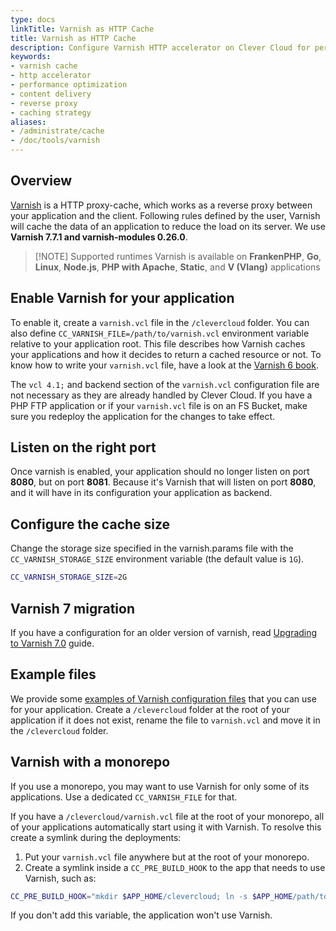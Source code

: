 ```yaml
---
type: docs
linkTitle: Varnish as HTTP Cache
title: Varnish as HTTP Cache
description: Configure Varnish HTTP accelerator on Clever Cloud for performance optimization, content delivery, and traffic management
keywords:
- varnish cache
- http accelerator
- performance optimization
- content delivery
- reverse proxy
- caching strategy
aliases:
- /administrate/cache
- /doc/tools/varnish
---
```


## Overview

[Varnish](https://www.varnish-cache.org/) is a HTTP proxy-cache, which works as a reverse proxy between your application
and the client. Following rules defined by the user, Varnish will cache the data of an application to reduce the load on its server. We use **Varnish 7.7.1 and varnish-modules 0.26.0**.


> [!NOTE] Supported runtimes
> Varnish is available on **FrankenPHP**, **Go**, **Linux**, **Node.js**, **PHP with Apache**, **Static**, and **V (Vlang)** applications

## Enable Varnish for your application

To enable it, create a `varnish.vcl` file in the `/clevercloud` folder. You can also define `CC_VARNISH_FILE=/path/to/varnish.vcl` environment variable relative to your application root. This file describes how Varnish caches your applications and how it decides to return a cached resource or not. To know how to write your `varnish.vcl` file, have a look at the [Varnish 6 book](https://info.varnish-software.com/resources/varnish-6-by-example-book).

The `vcl 4.1;` and backend section of the `varnish.vcl` configuration file are not necessary as they are already handled by Clever Cloud.
If you have a PHP FTP application or if your `varnish.vcl` file is on an FS Bucket, make sure you redeploy the application for the changes to take effect.

## Listen on the right port

Once varnish is enabled, your application should no longer listen on port **8080**, but on port **8081**. Because it's Varnish that will listen on port **8080**, and it will have in its configuration your application as backend.

## Configure the cache size

Change the storage size specified in the varnish.params file with the `CC_VARNISH_STORAGE_SIZE` environment variable (the default value is `1G`).

```bash
CC_VARNISH_STORAGE_SIZE=2G
```

## Varnish 7 migration

If you have a configuration for an older version of varnish, read [Upgrading to Varnish 7.0](https://varnish-cache.org/docs/7.0/whats-new/upgrading-7.0.html) guide.

## Example files

We provide some [examples of Varnish configuration files](https://github.com/CleverCloud/varnish-examples) that you can
use for your application. Create a `/clevercloud` folder at the root of your application if it does not exist,
rename the file to `varnish.vcl` and move it in the `/clevercloud` folder.

## Varnish with a monorepo

If you use a monorepo, you may want to use Varnish for only some of its applications. Use a dedicated `CC_VARNISH_FILE` for that.

If you have a `/clevercloud/varnish.vcl` file at the root of your monorepo, all of your applications automatically start using it with Varnish. To resolve this create a symlink during the deployments:

1. Put your `varnish.vcl` file anywhere but at the root of your monorepo.
2. Create a symlink inside a `CC_PRE_BUILD_HOOK` to the app that needs to use Varnish, such as:

```bash
CC_PRE_BUILD_HOOK="mkdir $APP_HOME/clevercloud; ln -s $APP_HOME/path/to/your/file/varnish.vcl $APP_HOME/clevercloud/varnish.vcl"
```

If you don't add this variable, the application won't use Varnish.
